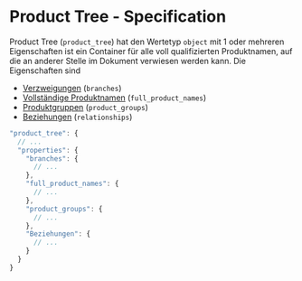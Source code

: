 # Product Tree - Specification

Product Tree (`product_tree`) hat den Wertetyp `object` mit 1 oder mehreren Eigenschaften ist ein Container für alle voll qualifizierten Produktnamen, auf die an anderer Stelle im Dokument verwiesen werden kann.
Die Eigenschaften sind

* [Verzweigungen](product_tree/branches-spec.de.md) (`branches`)
* [Vollständige Produktnamen](product_tree/full_product_names-spec.de.md) (`full_product_names`)
* [Produktgruppen](product_tree/product_groups-spec.de.md) (`product_groups`)
* [Beziehungen](product_tree/relationships-spec.de.md) (`relationships`)

```javascript
"product_tree": {
  // ...
  "properties": {
    "branches": {
      // ...
    },
    "full_product_names": {
      // ...
    },
    "product_groups": {
      // ...
    },
    "Beziehungen": {
      // ...
    }
  }
}
```